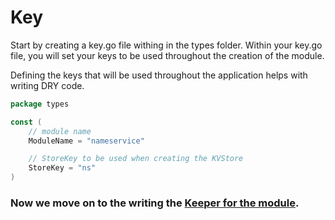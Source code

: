 # Key

Start by creating a key.go file withing in the types folder. Within your key.go file, you will set your keys to be used throughout the creation of the module.

Defining the keys that will be used throughout the application helps with writing DRY code.

```go
package types

const (
	// module name
	ModuleName = "nameservice"

	// StoreKey to be used when creating the KVStore
	StoreKey = "ns"
)
```

### Now we move on to the writing the [Keeper for the module](./keeper.md).
